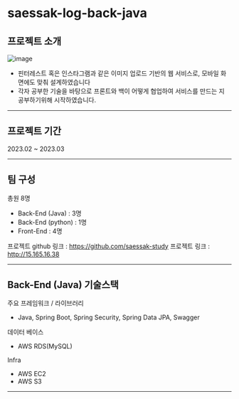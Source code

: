 # saessak-log-back-java

## 프로젝트 소개

![image](https://user-images.githubusercontent.com/111469930/224657117-a98af8fb-a1f2-464b-bfeb-1aaee72f94ac.png)


- 핀터레스트 혹은 인스타그램과 같은 이미지 업로드 기반의 웹 서비스로, 모바일 화면에도 맞춰 설계하였습니다
- 각자 공부한 기술을 바탕으로 프론트와 백이 어떻게 협업하여 서비스를 만드는 지 공부하기위해 시작하였습니다.

---

## 프로젝트 기간

2023.02 ~ 2023.03

---

##  팀 구성


총원 8명

- Back-End (Java) : 3명
- Back-End (python) : 1명
- Front-End : 4명

프로젝트 github 링크 : https://github.com/saessak-study
프로젝트 링크 : http://15.165.16.38

---

## Back-End (Java) 기술스택

주요 프레임워크 / 라이브러리
- Java, Spring Boot, Spring Security, Spring Data JPA, Swagger

데이터 베이스
- AWS RDS(MySQL)

Infra
- AWS EC2
- AWS S3

---
